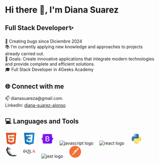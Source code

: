 <h1 align="left">Hi there 👋, I'm Diana Suarez</h1>

###

<h2 align="left">Full Stack Developer✨</h2>

###

<p align="left">🌱 Creating bugs since Diciembre 2024<br> 📚  I'm currently applying new knowledge and approaches to projects already carried out.<br>🎯 Goals: Create innovative applications that integrate modern technologies and provide complete and efficient solutions.<br>🎓 Full Stack Developer in 4Geeks Academy
</p>

###

<h2 align="left">🌐 Connect with me</h2>
<p align="left">📫 dianasuareza@gmail.com.<br>LinkedIn: <a href="https://www.linkedin.com/in/diana-suarez-alonso/" rel="nofollow">diana-suarez-alonso</a></p>


###

<h2 align="left">💻 Languages and Tools</h2>
<div align="left">
  <img src="https://github.com/devicons/devicon/raw/master/icons/html5/html5-original.svg" height="40" alt="HTML5 logo"  />
  <img width="12" />
  <img src="https://github.com/devicons/devicon/raw/master/icons/css3/css3-original.svg" height="40" alt="CSS logo"  />
  <img width="12" />
  <img src="https://github.com/devicons/devicon/raw/master/icons/bootstrap/bootstrap-original.svg" height="40" alt="bootstrap logo"  />
  <img width="12" />
  <img src="https://cdn.jsdelivr.net/gh/devicons/devicon/icons/javascript/javascript-original.svg" height="40" alt="javascript logo"  />
  <img width="12" />
  <img src="https://cdn.jsdelivr.net/gh/devicons/devicon/icons/react/react-original.svg" height="40" alt="react logo"  />
  <img width="12" />
  <img src="https://github.com/devicons/devicon/blob/master/icons/python/python-original.svg" height="40" alt="python logo"  />
  <img width="12" />
  <img src="https://github.com/devicons/devicon/raw/master/icons/flask/flask-original.svg" height="40" alt="flask logo"  />
  <img width="12" />
  <img src="https://github.com/devicons/devicon/raw/master/icons/sqlalchemy/sqlalchemy-original.svg" height="40" alt="sqlalchemy logo"  />
  <img width="12" />
  <img src="https://cdn.jsdelivr.net/gh/devicons/devicon/icons/jest/jest-plain.svg" height="40" alt="jest logo"  />
  <img width="12" />
  <img src="https://github.com/devicons/devicon/raw/master/icons/postman/postman-original.svg" height="40" alt="postman logo"  />
  <img width="12" />
</div>

###


